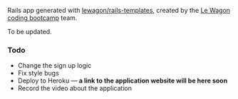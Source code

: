 Rails app generated with [lewagon/rails-templates](https://github.com/lewagon/rails-templates), created by the [Le Wagon coding bootcamp](https://www.lewagon.com) team.

To be updated.

### Todo
- Change the sign up logic
- Fix style bugs
- Deploy to Heroku — **a link to the application website will be here soon**
- Record the video about the application

